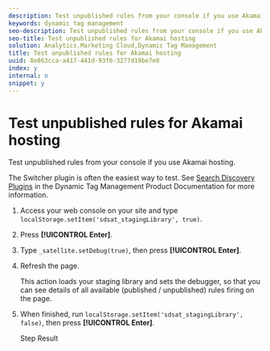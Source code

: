 ```yaml
---
description: Test unpublished rules from your console if you use Akamai hosting.
keywords: dynamic tag management
seo-description: Test unpublished rules from your console if you use Akamai hosting.
seo-title: Test unpublished rules for Akamai hosting
solution: Analytics,Marketing Cloud,Dynamic Tag Management
title: Test unpublished rules for Akamai hosting
uuid: 8e863cca-a417-441d-93f6-3277d19be7e0
index: y
internal: n
snippet: y
---
```


# Test unpublished rules for Akamai hosting

Test unpublished rules from your console if you use Akamai hosting.

The Switcher plugin is often the easiest way to test. See [Search Discovery Plugins](https://marketing.adobe.com/resources/help/en_US/dtm/search_discovery_plugins.html) in the Dynamic Tag Management Product Documentation for more information. 

1. Access your web console on your site and type `localStorage.setItem('sdsat_stagingLibrary', true)`.
1. Press **[!UICONTROL Enter]**.
1. Type `_satellite.setDebug(true)`, then press **[!UICONTROL Enter]**.
1. Refresh the page.

   This action loads your staging library and sets the debugger, so that you can see details of all available (published / unpublished) rules firing on the page. 
1. When finished, run `localStorage.setItem('sdsat_stagingLibrary', false)`, then press **[!UICONTROL Enter]**.

   Step Result 